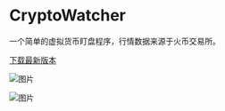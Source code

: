 # CryptoWatcher

一个简单的虚拟货币盯盘程序，行情数据来源于火币交易所。

[下载最新版本](https://github.com/whwlsfb/CryptoWatcher/releases/latest/download/CryptoWatcher.7z)


![图片](https://user-images.githubusercontent.com/8212964/130342761-a75edb40-ba86-42c5-8b29-d2363b3c45cc.png)


![图片](https://user-images.githubusercontent.com/8212964/130342785-e5e47043-d2c9-4875-a495-bf48be40f36e.png)
